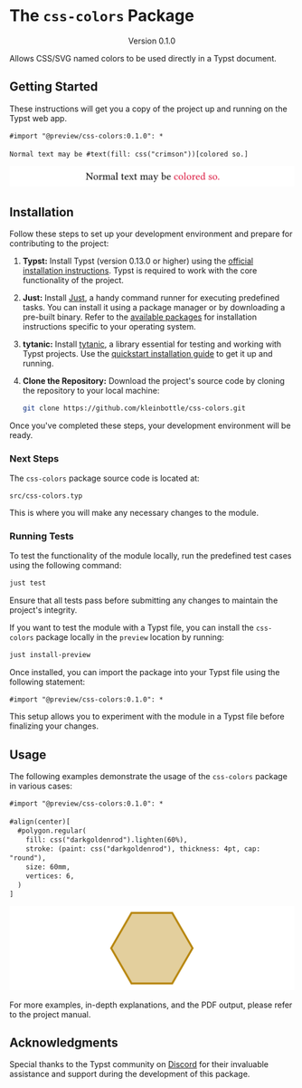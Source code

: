 # The `css-colors` Package
 <!-- markdownlint-disable MD033 -->
<div align="center">Version 0.1.0</div>

Allows CSS/SVG named colors to be used directly in a Typst document.

## Getting Started

These instructions will get you a copy of the project up and running on the Typst web app.

```typ
#import "@preview/css-colors:0.1.0": *

Normal text may be #text(fill: css("crimson"))[colored so.]
```

<picture>
  <source media="(prefers-color-scheme: dark)" srcset="./thumbnail-dark.svg">
  <img src="./thumbnail-light.svg" alt="">
</picture>

## Installation

Follow these steps to set up your development environment and prepare for contributing to the project:

1. **Typst:**
   Install Typst (version 0.13.0 or higher) using the [official installation instructions](https://github.com/typst/typst?tab=readme-ov-file#installation). Typst is required to work with the core functionality of the project.

1. **Just:**
   Install [Just](https://just.systems/man/en/introduction.html), a handy command runner for executing predefined tasks. You can install it using a package manager or by downloading a pre-built binary. Refer to the [available packages](https://just.systems/man/en/packages.html) for installation instructions specific to your operating system.

1. **tytanic:**
   Install [tytanic](https://tingerrr.github.io/tytanic/index.html), a library essential for testing and working with Typst projects. Use the [quickstart installation guide](https://tingerrr.github.io/tytanic/quickstart/install.html) to get it up and running.

1. **Clone the Repository:**
   Download the project's source code by cloning the repository to your local machine:

    ```bash
    git clone https://github.com/kleinbottle/css-colors.git
    ```

Once you've completed these steps, your development environment will be ready.

### Next Steps

The `css-colors` package source code is located at:

```plaintext
src/css-colors.typ
```

This is where you will make any necessary changes to the module.

### Running Tests

To test the functionality of the module locally, run the predefined test cases using the following command:

```bash
just test
```

Ensure that all tests pass before submitting any changes to maintain the project's integrity.

If you want to test the module with a Typst file, you can install the `css-colors` package locally in the `preview` location by running:

```bash
just install-preview
```

Once installed, you can import the package into your Typst file using the following statement:

```typ
#import "@preview/css-colors:0.1.0": *
```

This setup allows you to experiment with the module in a Typst file before finalizing your changes.

## Usage

The following examples demonstrate the usage of the `css-colors` package in various cases:

```typ
#import "@preview/css-colors:0.1.0": *

#align(center)[
  #polygon.regular(
    fill: css("darkgoldenrod").lighten(60%),
    stroke: (paint: css("darkgoldenrod"), thickness: 4pt, cap: "round"),
    size: 60mm,
    vertices: 6,
  )
]
```

<picture>
  <source media="(prefers-color-scheme: dark)" srcset="./thumbnail-2-dark.svg">
  <img src="./thumbnail-2-light.svg" alt="">
</picture>

For more examples, in-depth explanations, and the PDF output, please refer to the project manual.

## Acknowledgments

Special thanks to the Typst community on [Discord](https://discord.com/channels/1054443721975922748/1069937650125000807) for their invaluable assistance and support during the development of this package.
